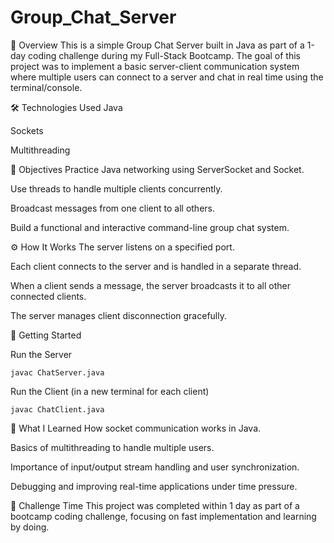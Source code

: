 
# Group_Chat_Server

📌 Overview
This is a simple Group Chat Server built in Java as part of a 1-day coding challenge during my Full-Stack Bootcamp. The goal of this project was to implement a basic server-client communication system where multiple users can connect to a server and chat in real time using the terminal/console.

🛠️ Technologies Used
Java 

Sockets 

Multithreading

🎯 Objectives
Practice Java networking using ServerSocket and Socket.

Use threads to handle multiple clients concurrently.

Broadcast messages from one client to all others.

Build a functional and interactive command-line group chat system.

⚙️ How It Works
The server listens on a specified port.

Each client connects to the server and is handled in a separate thread.

When a client sends a message, the server broadcasts it to all other connected clients.

The server manages client disconnection gracefully.

🚀 Getting Started

Run the Server

    javac ChatServer.java

Run the Client (in a new terminal for each client)

    javac ChatClient.java

🧠 What I Learned
How socket communication works in Java.

Basics of multithreading to handle multiple users.

Importance of input/output stream handling and user synchronization.

Debugging and improving real-time applications under time pressure.

📅 Challenge Time
This project was completed within 1 day as part of a bootcamp coding challenge, focusing on fast implementation and learning by doing.


